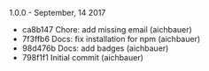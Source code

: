 1.0.0 - September, 14 2017

 * ca8b147 Chore: add missing email (aichbauer)
 * 7f3ffb6 Docs: fix installation for npm (aichbauer)
 * 98d476b Docs: add badges (aichbauer)
 * 798f1f1 Initial commit (aichbauer)

